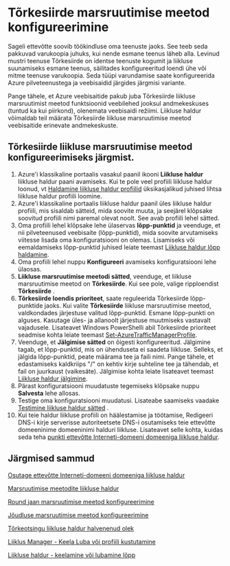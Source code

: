 <properties
   pageTitle="Konfigureerimine liikluse haldur Tõrkesiirde liikluse marsruutimise meetod | Microsoft Azure'i"
   description="See artikkel aitab teil konfigureerida Tõrkesiirde liikluse marsruutimise meetod liikluse haldur"
   services="traffic-manager"
   documentationCenter=""
   authors="sdwheeler"
   manager="carmonm"
   editor="tysonn" />
<tags
   ms.service="traffic-manager"
   ms.devlang="na"
   ms.topic="article"
   ms.tgt_pltfrm="na"
   ms.workload="infrastructure-services"
   ms.date="10/18/2016"
   ms.author="sewhee" />
<!-- repub for nofollow -->

# <a name="configure-failover-routing-method"></a>Tõrkesiirde marsruutimise meetod konfigureerimine

Sageli ettevõtte soovib töökindluse oma teenuste jaoks. See teeb seda pakkuvad varukoopia juhuks, kui nende esmane teenus läheb alla. Levinud mustri teenuse Tõrkesiirde on identse teenuste kogumit ja liikluse suunamiseks esmane teenus, säilitades konfigureeritud loendi ühe või mitme teenuse varukoopia. Seda tüüpi varundamise saate konfigureerida Azure pilveteenustega ja veebisaidid järgides järgmisi variante.

Pange tähele, et Azure veebisaitide pakub juba Tõrkesiirde liikluse marsruutimist meetod funktsioonid veebilehed jooksul andmekeskuses (tuntud ka kui piirkond), olenemata veebisaidi režiimi. Liikluse haldur võimaldab teil määrata Tõrkesiirde liikluse marsruutimise meetod veebisaitide erinevate andmekeskuste.

## <a name="to-configure-failover-traffic-routing-method"></a>Tõrkesiirde liikluse marsruutimise meetod konfigureerimiseks järgmist.

1. Azure'i klassikaline portaalis vasakul paanil ikooni **Liikluse haldur** liikluse haldur paani avamiseks. Kui te pole veel profiili liikluse haldur loonud, vt [Haldamine liikluse haldur profiilid](traffic-manager-manage-profiles.md) üksikasjalikud juhised lihtsa liikluse haldur profiili loomine.
2. Azure'i klassikaline portaalis liikluse haldur paanil üles liikluse haldur profiili, mis sisaldab sätteid, mida soovite muuta, ja seejärel klõpsake soovitud profiili nimi paremal olevat noolt. See avab profiili lehel sätted.
3. Oma profiili lehel klõpsake lehe ülaservas **lõpp-punktid** ja veenduge, et nii pilveteenused veebisaite (lõpp-punktid), mida soovite arvutamiseks viitesse lisada oma konfiguratsiooni on olemas. Lisamiseks või eemaldamiseks lõpp-punktid juhised leiate teemast [Liikluse haldur lõpp haldamine](traffic-manager-endpoints.md).
4. Oma profiili lehel nuppu **Konfigureeri** avamiseks konfiguratsiooni lehe ülaosas.
5. **Liikluse marsruutimise meetodi sätted**, veenduge, et liikluse marsruutimise meetod on **Tõrkesiirde**. Kui see pole, valige ripploendist **Tõrkesiirde** .
6. **Tõrkesiirde loendis prioriteet**, saate reguleerida Tõrkesiirde lõpp-punktide jaoks. Kui valite **Tõrkesiirde** liikluse marsruutimise meetod, valdkondades järjestuse valitud lõpp-punktid. Esmane lõpp-punkti on alguses. Kasutage üles- ja allanoolt järjestuse muutmiseks vastavalt vajadusele. Lisateavet Windows PowerShelli abil Tõrkesiirde prioriteet seadmise kohta leiate teemast [Set-AzureTrafficManagerProfile](http://go.microsoft.com/fwlink/p/?LinkId=400880).
7. Veenduge, et **Jälgimise sätted** on õigesti konfigureeritud. Jälgimine tagab, et lõpp-punktid, mis on ühenduseta ei saadeta liikluse. Selleks, et jälgida lõpp-punktid, peate määrama tee ja faili nimi. Pange tähele, et edastamiseks kaldkriips "/" on kehtiv kirje suhteline tee ja tähendab, et fail on juurkaust (vaikesäte). Jälgimise kohta leiate lisateavet teemast [Liikluse haldur jälgimine](traffic-manager-monitoring.md).
8. Pärast konfiguratsiooni muudatuste tegemiseks klõpsake nuppu **Salvesta** lehe allosas.
9. Testige oma konfiguratsiooni muudatusi. Lisateabe saamiseks vaadake [Testimine liikluse haldur sätted](traffic-manager-testing-settings.md) .
10. Kui teie haldur liikluse profiili on häälestamise ja töötamise, Redigeeri DNS-i kirje serverisse autoriteetsete DNS-i osutamiseks teie ettevõtte domeeninime domeeninimi halduri liikluse. Lisateavet selle kohta, kuidas seda teha [punkti ettevõtte Interneti-domeeni domeeniga liikluse haldur](traffic-manager-point-internet-domain.md).

## <a name="next-steps"></a>Järgmised sammud

[Osutage ettevõtte Interneti-domeeni domeeniga liikluse haldur](traffic-manager-point-internet-domain.md)

[Marsruutimise meetodite liikluse haldur](traffic-manager-routing-methods.md)

[Round jaan marsruutimise meetod konfigureerimine](traffic-manager-configure-round-robin-routing-method.md)

[Jõudluse marsruutimise meetod konfigureerimine](traffic-manager-configure-performance-routing-method.md)

[Tõrkeotsingu liikluse haldur halvenenud olek](traffic-manager-troubleshooting-degraded.md)

[Liiklus Manager - Keela Luba või profiili kustutamine](disable-enable-or-delete-a-profile.md)

[Liikluse haldur - keelamine või lubamine lõpp](disable-or-enable-an-endpoint.md)

